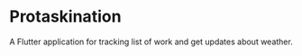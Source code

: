 # Protaskination

A  Flutter application for tracking list of work and get updates about weather.


